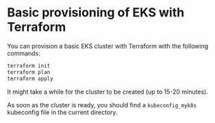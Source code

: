 # Basic provisioning of EKS with Terraform

You can provision a basic EKS cluster with Terraform with the following commands:

```bash
terraform init
terraform plan
terraform apply
```

It might take a while for the cluster to be created (up to 15-20 minutes).

As soon as the cluster is ready, you should find a `kubeconfig_myk8s` kubeconfig file in the current directory.
